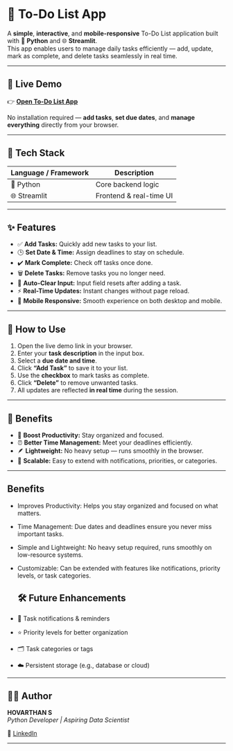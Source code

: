 # 📝 To-Do List App

A **simple**, **interactive**, and **mobile-responsive** To-Do List application built with 🐍 **Python** and 🌐 **Streamlit**.  
This app enables users to manage daily tasks efficiently — add, update, mark as complete, and delete tasks seamlessly in real time.

---

## 🚀 Live Demo

👉 [**Open To-Do List App**](https://to-do-list-app-01.streamlit.app/)  

No installation required — **add tasks**, **set due dates**, and **manage everything** directly from your browser.

---

## 🧰 Tech Stack

| Language / Framework | Description               |
|-----------------------|----------------------------|
| 🐍 Python              | Core backend logic         |
| 🌐 Streamlit           | Frontend & real-time UI   |

---

## ✨ Features

- ✅ **Add Tasks:** Quickly add new tasks to your list.  
- 🕒 **Set Date & Time:** Assign deadlines to stay on schedule.  
- ✔️ **Mark Complete:** Check off tasks once done.  
- 🗑️ **Delete Tasks:** Remove tasks you no longer need.  
- 🔄 **Auto-Clear Input:** Input field resets after adding a task.  
- ⚡ **Real-Time Updates:** Instant changes without page reload.  
- 📱 **Mobile Responsive:** Smooth experience on both desktop and mobile.

---

## 🧭 How to Use

1. Open the live demo link in your browser.  
2. Enter your **task description** in the input box.  
3. Select a **due date and time**.  
4. Click **“Add Task”** to save it to your list.  
5. Use the **checkbox** to mark tasks as complete.  
6. Click **“Delete”** to remove unwanted tasks.  
7. All updates are reflected **in real time** during the session.

---

## 🌟 Benefits

- 🧠 **Boost Productivity:** Stay organized and focused.  
- ⏰ **Better Time Management:** Meet your deadlines efficiently.  
- 🪶 **Lightweight:** No heavy setup — runs smoothly in the browser.  
- 🧩 **Scalable:** Easy to extend with notifications, priorities, or categories.

---

## Benefits

- Improves Productivity: Helps you stay organized and focused on what matters.

- Time Management: Due dates and deadlines ensure you never miss important tasks.

- Simple and Lightweight: No heavy setup required, runs smoothly on low-resource systems.

- Customizable: Can be extended with features like notifications, priority levels, or task categories.

  ## 🛠️ Future Enhancements

- 🔔 Task notifications & reminders  
- ⭐ Priority levels for better organization  
- 🗂️ Task categories or tags  
- ☁️ Persistent storage (e.g., database or cloud)

---

## 👨‍💻 Author

**HOVARTHAN S**  
*Python Developer | Aspiring Data Scientist*  

🔗 [LinkedIn](https://www.linkedin.com/in/hovarthan-s-06114b281/)

---

